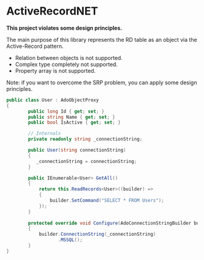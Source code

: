 # ActiveRecordNET
<strong>This project violates some design principles.</strong>

The main purpose of this library represents the RD table as an object via the Active-Record pattern.

- Relation between objects is not supported.
- Complex type completely not supported.
- Property array is not supported.

Note: if you want to overcome the SRP problem, you can apply some design principles.

```csharp
public class User : AdoObjectProxy
{	    
        public long Id { get; set; }
        public string Name { get; set; }
        public bool IsActive { get; set; }

        // Internals
        private readonly string _connectionString;

        public User(string connectionString)
        {
           _connectionString = connectionString;
        }

        public IEnumerable<User> GetAll()
        {
            return this.ReadRecords<User>((builder) =>
            {
                builder.SetCommand("SELECT * FROM Users");
            });
        }
        
        protected override void Configure(AdoConnectionStringBuilder builder)
        {
            builder.ConnectionString(_connectionString)
                   .MSSQL();
        }
}

```
